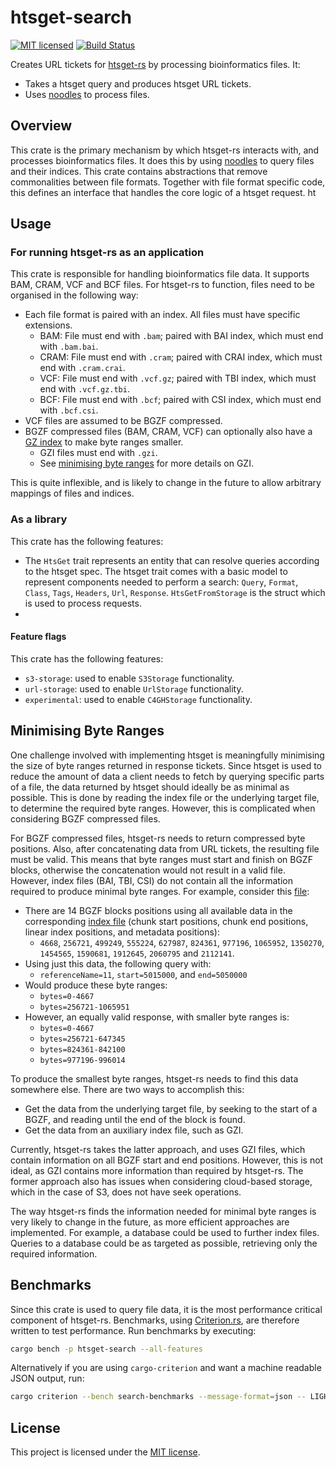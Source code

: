 # htsget-search

[![MIT licensed][mit-badge]][mit-url]
[![Build Status][actions-badge]][actions-url]

[mit-badge]: https://img.shields.io/badge/license-MIT-blue.svg
[mit-url]: https://github.com/umccr/htsget-rs/blob/main/LICENSE
[actions-badge]: https://github.com/umccr/htsget-rs/actions/workflows/action.yml/badge.svg
[actions-url]: https://github.com/umccr/htsget-rs/actions?query=workflow%3Atests+branch%3Amain

Creates URL tickets for [htsget-rs] by processing bioinformatics files. It:
* Takes a htsget query and produces htsget URL tickets.
* Uses [noodles] to process files.

[htsget-rs]: https://github.com/umccr/htsget-rs

## Overview

This crate is the primary mechanism by which htsget-rs interacts with, and processes
bioinformatics files. It does this by using [noodles] to query files and their indices.
This crate contains abstractions that remove commonalities between file formats. Together with file format 
specific code, this defines an interface that handles the core logic of a htsget request. ht

[noodles]: https://github.com/zaeleus/noodles

## Usage

### For running htsget-rs as an application

This crate is responsible for handling bioinformatics file data. It supports BAM, CRAM, VCF and BCF files.
For htsget-rs to function, files need to be organised in the following way:

* Each file format is paired with an index. All files must have specific extensions.
    * BAM: File must end with `.bam`; paired with BAI index, which must end with `.bam.bai`.
    * CRAM: File must end with `.cram`; paired with CRAI index, which must end with `.cram.crai`.
    * VCF: File must end with `.vcf.gz`; paired with TBI index, which must end with `.vcf.gz.tbi`.
    * BCF: File must end with `.bcf`; paired with CSI index, which must end with `.bcf.csi`.
* VCF files are assumed to be BGZF compressed.
* BGZF compressed files (BAM, CRAM, VCF) can optionally also have a [GZ index][gzi] to make byte ranges smaller.
    * GZI files must end with `.gzi`.
    * See [minimising byte ranges][minimising-byte-ranges] for more details on GZI.

This is quite inflexible, and is likely to change in the future to allow arbitrary mappings of files and indices.

[gzi]: http://www.htslib.org/doc/bgzip.html#GZI_FORMAT
[minimising-byte-ranges]: #minimising-byte-ranges

### As a library

This crate has the following features:

* The `HtsGet` trait represents an entity that can resolve queries according to the htsget spec. 
The htsget trait comes with a basic model to represent components needed to perform a search: `Query`, `Format`, 
`Class`, `Tags`, `Headers`, `Url`, `Response`. `HtsGetFromStorage` is the struct which is 
used to process requests.
* 
#### Feature flags

This crate has the following features:
* `s3-storage`: used to enable `S3Storage` functionality.
* `url-storage`: used to enable `UrlStorage` functionality.
* `experimental`: used to enable `C4GHStorage` functionality.

## Minimising Byte Ranges

One challenge involved with implementing htsget is meaningfully minimising the size of byte ranges returned in response
tickets. Since htsget is used to reduce the amount of data a client needs to fetch by querying specific parts of a file, 
the data returned by htsget should ideally be as minimal as possible. This is done by reading the index file or
the underlying target file, to determine the required byte ranges. However, this is complicated when considering 
BGZF compressed files. 

For BGZF compressed files, htsget-rs needs to return compressed byte positions. Also, after concatenating data from URL tickets,
the resulting file must be valid. This means that byte ranges must start and finish on BGZF blocks, otherwise the concatenation
would not result in a valid file. However, index files (BAI, TBI, CSI) do not contain all the information required to
produce minimal byte ranges. For example, consider this [file][example-file]:
* There are 14 BGZF blocks positions using all available data in the corresponding [index file][example-index] (chunk start positions, chunk end positions, linear index positions, and metadata positions):
    * `4668`, `256721`, `499249`, `555224`, `627987`, `824361`, `977196`, `1065952`, `1350270`, `1454565`, `1590681`, `1912645`, `2060795` and `2112141`.
* Using just this data, the following query with: 
  * `referenceName=11`, `start=5015000`, and `end=5050000`
* Would produce these byte ranges:
  * `bytes=0-4667`
  * `bytes=256721-1065951`
* However, an equally valid response, with smaller byte ranges is:
  * `bytes=0-4667`
  * `bytes=256721-647345`
  * `bytes=824361-842100`
  * `bytes=977196-996014`

To produce the smallest byte ranges, htsget-rs needs to find this data somewhere else. There are two ways to accomplish this:
* Get the data from the underlying target file, by seeking to the start of a BGZF, and reading until the end of the block is found.
* Get the data from an auxiliary index file, such as GZI.

Currently, htsget-rs takes the latter approach, and uses GZI files, which contain information on all BGZF start and
end positions. However, this is not ideal, as GZI contains more information than required by htsget-rs. The former
approach also has issues when considering cloud-based storage, which in the case of S3, does not have seek operations.

The way htsget-rs finds the information needed for minimal byte ranges is very likely to change in the future, as more efficient
approaches are implemented. For example, a database could be used to further index files. Queries to a database could be
as targeted as possible, retrieving only the required information.

[example-file]: ../data/bam/htsnexus_test_NA12878.bam
[example-index]: ../data/bam/htsnexus_test_NA12878.bam.bai

## Benchmarks 

Since this crate is used to query file data, it is the most performance critical component of htsget-rs. Benchmarks, using 
[Criterion.rs][criterion-rs], are therefore written to test performance. Run benchmarks by executing:

```sh
cargo bench -p htsget-search --all-features
```

Alternatively if you are using `cargo-criterion` and want a machine readable JSON output, run:

```sh
cargo criterion --bench search-benchmarks --message-format=json -- LIGHT 1> search-benchmarks.json
```

[criterion-rs]: https://github.com/bheisler/criterion.rs

## License

This project is licensed under the [MIT license][license].

[license]: LICENSE